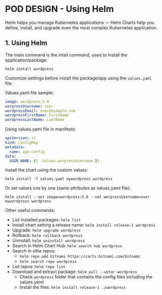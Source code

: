 # POD DESIGN - Using Helm

Helm helps you manage Kubernetes applications — Helm Charts help you define, install, and upgrade even the most complex Kubernetes application.

## **1. Using Helm**

The main command is the intall command, used to install the application/package:

`helm install wordpress`

Customize settings before install the package/app using the `values.yaml` file:

Values.yaml file sample:

```yaml
image: wordpress:5.0
worpressUsername: user
wordpressEmail: user@example.com
wordpressFirstName: FirstName
wordpressLastName: LastName
```

Using values.yaml file in manifests:

```yaml
apiVersion: v1
kind: ConfigMap
metadata:
  name: app-config
data:
  USER_NAME: {{ .Values.worpressUsername }}
```

Install the chart using the custom values:

`helm install -f values.yaml mywordpress wordpress`

Or set values one by one (same attributes as values.yaml file):

`helm install --set image=wordpress:5.0 --set worpressUsername=user mywordpress wordpress`


Other useful commands:

* List installed packages: `helm list`
* Install chart setting a release name: `helm install release-1 wordpress`
* Upgrade: `helm upgrade wordpress`
* Rollback: `helm rollback wordpress`
* Uninstall: `helm uninstall wordpress`
* Search in Helm Chart Hub: `helm search hub wordpress`
* Search in othe repos:
  * `helm repo add bitnami https://carts.bitnami.com/bitnami`
  * `helm search repo wordpress`
* List repos: `helm repo list`
* Download and extract package: `helm pull --untar wordpress`
  * Check `wordpress` folder that contains the config files including the values.yaml
  * Install the files: `helm install release-1 ./wordpress`
